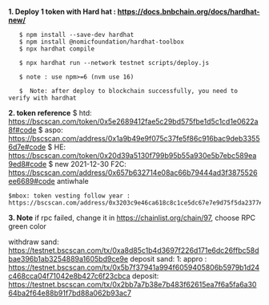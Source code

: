 
**1. Deploy 1 token with Hard hat : https://docs.bnbchain.org/docs/hardhat-new/**
```console
   $ npm install --save-dev hardhat
   $ npm install @nomicfoundation/hardhat-toolbox
   $ npx hardhat compile

   $ npx hardhat run --network testnet scripts/deploy.js

   $ note : use npm>=6 (nvm use 16)

   $  Note: after deploy to blockchain successfully, you need to verify with hardhat
```
**2. token reference**
    $ htd: https://bscscan.com/token/0x5e2689412fae5c29bd575fbe1d5c1cd1e0622a8f#code
    $ aspo: https://bscscan.com/address/0x1a9b49e9f075c37fe5f86c916bac9deb33556d7e#code
    $ HE: https://bscscan.com/token/0x20d39a5130f799b95b55a930e5b7ebc589ea9ed8#code
    $ new  2021-12-30 F2C: https://bscscan.com/address/0x657b632714e08ac66b79444ad3f3875526ee6689#code antiwhale
  
    $mbox: token vesting follow year : https://bscscan.com/address/0x3203c9e46ca618c8c1ce5dc67e7e9d75f5da2377#code
**3. Note**
if rpc failed, change it in https://chainlist.org/chain/97, choose RPC green color


withdraw sand: https://testnet.bscscan.com/tx/0xa8d85c1b4d3697f226d171e6dc26ffbc58dbae396b1ab3254889a1605bd9ce9e
deposit sand: 1: appro : https://testnet.bscscan.com/tx/0x5b7f37941a994f6059405806b5979b1d24c468cca04f71042e8b427c6f23cbca
                deposit: https://testnet.bscscan.com/tx/0x2bb7a7b38e7b483f62615ea7f6a5fa6a3064ba2f64e88b91f7bd88a062b93ac7
